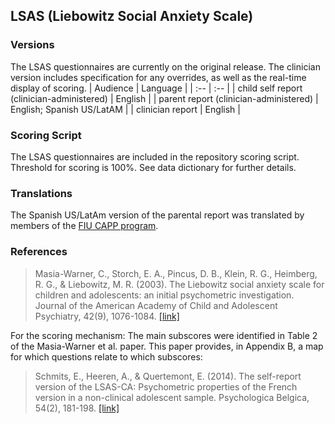 ## LSAS (Liebowitz Social Anxiety Scale)

### Versions
The LSAS questionnaires are currently on the original release. The clinician version includes specification for any overrides, as well as the real-time display of scoring.
| Audience | Language |
| :--  | :--  |
| child self report (clinician-administered) | English  |
| parent report (clinician-administered) | English; Spanish US/LatAM |
| clinician report | English  |


### Scoring Script
The LSAS questionnaires are included in the repository scoring script. Threshold for scoring is 100%. See data dictionary for further details.


### Translations
The Spanish US/LatAm version of the parental report was translated by members of the [FIU CAPP program](https://capp.fiu.edu/).


### References
> Masia-Warner, C., Storch, E. A., Pincus, D. B., Klein, R. G., Heimberg, R. G., & Liebowitz, M. R. (2003). The Liebowitz social anxiety scale for children and adolescents: an initial psychometric investigation. Journal of the American Academy of Child and Adolescent Psychiatry, 42(9), 1076-1084. [[link]](https://pubmed.ncbi.nlm.nih.gov/12960707/)

For the scoring mechanism:
The main subscores were identified in Table 2 of the Masia-Warner et al. paper.  This paper provides, in Appendix B, a map for which questions relate to which subscores:
> Schmits, E., Heeren, A., & Quertemont, E. (2014). The self-report version of the LSAS-CA: Psychometric properties of the French version in a non-clinical adolescent sample. Psychologica Belgica, 54(2), 181-198. [[link]](https://psycnet.apa.org/record/2014-21432-001)






